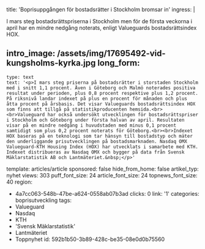 title: 'Boprisuppgången för bostadsrätter i Stockholm bromsar in'
ingress: |
  <p>I mars steg bostadsrättspriserna i Stockholm men för de första veckorna i april har en mindre nedgång noterats, enligt Valueguards bostadsrättsindex HOX.
  </p>
  
intro_image: /assets/img/17695492-vid-kungsholms-kyrka.jpg
long_form:
  -
    type: text
    text: '<p>I mars steg priserna på bostadsrätter i storstaden Stockholm med i snitt 1,1 procent. Även i Göteborg och Malmö noterades positiva resultat under perioden, plus 0,8 procent respektive plus 1,2 procent. På riksnivå landar indexet på plus en procent för månaden och plus åtta procent på årsbasis. Det visar Valueguards bostadsrättsindex HOX som finns att tillgå på statistikproducenten hemsida.<br><br>Valueguard har också undersökt utvecklingen för bostadsrättspriser i Stockholm och Göteborg under första halvan av april. Resultaten visar på en mindre nedgång i huvudstaden med minus 0,1 procent samtidigt som plus 0,2 procent noterats för Göteborg.<br><br>Indexet HOX baseras på en teknologi som tar hänsyn till bostadstyp och mäter den underliggande prisutvecklingen på bostadsmarknaden. Nasdaq OMX Valueguard-KTH Housing Index (HOX) har utvecklats i samarbete med KTH. Indexet distribueras av Nasdaq OMX och bygger på data från Svensk Mäklarstatistik AB och Lantmäteriet.&nbsp;</p>'
template: articles/article
sponsored: false
hide_from_home: false
artikel_typ: nyhet
views: 303
puff_font_size: 24
article_font_size: 24
topnews_font_size: 40
region:
  - 4a7cc063-548b-47be-a624-0558ab07b3ad
clicks: 0
link: '1'
categories: boprisutveckling
tags:
  - Valueguard
  - Nasdaq
  - KTH
  - 'Svensk Mäklarstatistik'
  - Lantmäteriet
  - Toppnyhet
id: 592b1b50-3b89-428c-be35-08e0d0b75560
